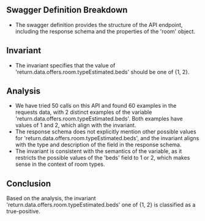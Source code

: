 ## Swagger Definition Breakdown
- The swagger definition provides the structure of the API endpoint, including the response schema and the properties of the 'room' object.

## Invariant
- The invariant specifies that the value of 'return.data.offers.room.typeEstimated.beds' should be one of {1, 2}.

## Analysis
- We have tried 50 calls on this API and found 60 examples in the requests data, with 2 distinct examples of the variable 'return.data.offers.room.typeEstimated.beds'. Both examples have values of 1 and 2, which align with the invariant.
- The response schema does not explicitly mention other possible values for 'return.data.offers.room.typeEstimated.beds', and the invariant aligns with the type and description of the field in the response schema.
- The invariant is consistent with the semantics of the variable, as it restricts the possible values of the 'beds' field to 1 or 2, which makes sense in the context of room types.

## Conclusion
Based on the analysis, the invariant 'return.data.offers.room.typeEstimated.beds' one of {1, 2} is classified as a true-positive.

